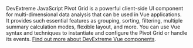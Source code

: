 DevExtreme JavaScript Pivot Grid is&nbsp;a&nbsp;powerful client-side UI component for multi-dimensional data analysis that can be&nbsp;used in Vue applications. It&nbsp;provides such essential features as&nbsp;grouping, sorting, filtering, multiple summary calculation modes, flexible layout, and more. You can use Vue syntax and techniques to&nbsp;instantiate and configure the Pivot Grid or&nbsp;handle its events. [Find out more about DevExtreme Vue components](/Documentation/Guide/Vue_Components/DevExtreme_Vue_Components/).